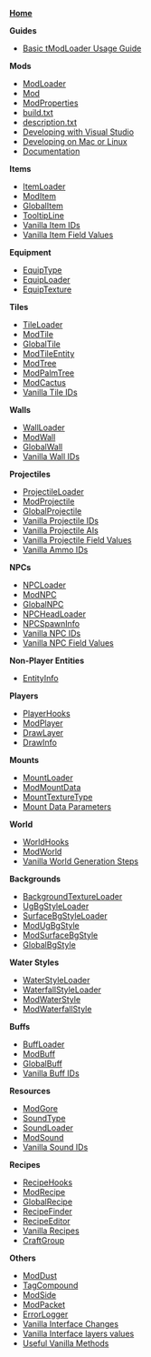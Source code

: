[**Home**](https://github.com/bluemagic123/tModLoader/wiki/Home)

**Guides**
- [Basic tModLoader Usage Guide](https://github.com/bluemagic123/tModLoader/wiki/Basic-tModLoader-Usage-Guide)

**Mods**

- [ModLoader](https://github.com/bluemagic123/tModLoader/wiki/ModLoader)
- [Mod](https://github.com/bluemagic123/tModLoader/wiki/Mod)
- [ModProperties](https://github.com/bluemagic123/tModLoader/wiki/ModProperties)
- [build.txt](https://github.com/bluemagic123/tModLoader/wiki/build.txt)
- [description.txt](https://github.com/bluemagic123/tModLoader/wiki/description.txt)
- [Developing with Visual Studio](https://github.com/bluemagic123/tModLoader/wiki/Developing-with-Visual-Studio)
- [Developing on Mac or Linux](https://forums.terraria.org/index.php?threads/1-3-tmodloader-a-modding-api.23726/page-526#post-1001200)
- [Documentation](http://bluemagic123.github.io/tModLoader/html/index.html)

**Items**

- [ItemLoader](https://github.com/bluemagic123/tModLoader/wiki/ItemLoader)
- [ModItem](https://github.com/bluemagic123/tModLoader/wiki/ModItem)
- [GlobalItem](https://github.com/bluemagic123/tModLoader/wiki/GlobalItem)
- [TooltipLine](https://github.com/bluemagic123/tModLoader/wiki/TooltipLine)
- [Vanilla Item IDs](https://github.com/bluemagic123/tModLoader/wiki/Vanilla-Item-IDs)
- [Vanilla Item Field Values](https://github.com/bluemagic123/tModLoader/wiki/Vanilla-Item-Field-Values)

**Equipment**

- [EquipType](https://github.com/bluemagic123/tModLoader/wiki/EquipType)
- [EquipLoader](https://github.com/bluemagic123/tModLoader/wiki/EquipLoader)
- [EquipTexture](https://github.com/bluemagic123/tModLoader/wiki/EquipTexture)

**Tiles**

- [TileLoader](https://github.com/bluemagic123/tModLoader/wiki/TileLoader)
- [ModTile](https://github.com/bluemagic123/tModLoader/wiki/ModTile)
- [GlobalTile](https://github.com/bluemagic123/tModLoader/wiki/GlobalTile)
- [ModTileEntity](https://github.com/bluemagic123/tModLoader/wiki/ModTileEntity)
- [ModTree](https://github.com/bluemagic123/tModLoader/wiki/ModTree)
- [ModPalmTree](https://github.com/bluemagic123/tModLoader/wiki/ModPalmTree)
- [ModCactus](https://github.com/bluemagic123/tModLoader/wiki/ModCactus)
- [Vanilla Tile IDs](https://github.com/bluemagic123/tModLoader/wiki/Vanilla-Tile-IDs)

**Walls**

- [WallLoader](https://github.com/bluemagic123/tModLoader/wiki/WallLoader)
- [ModWall](https://github.com/bluemagic123/tModLoader/wiki/ModWall)
- [GlobalWall](https://github.com/bluemagic123/tModLoader/wiki/GlobalWall)
- [Vanilla Wall IDs](https://github.com/bluemagic123/tModLoader/wiki/Vanilla-Wall-IDs)

**Projectiles**

- [ProjectileLoader](https://github.com/bluemagic123/tModLoader/wiki/ProjectileLoader)
- [ModProjectile](https://github.com/bluemagic123/tModLoader/wiki/ModProjectile)
- [GlobalProjectile](https://github.com/bluemagic123/tModLoader/wiki/GlobalProjectile)
- [Vanilla Projectile IDs](https://github.com/bluemagic123/tModLoader/wiki/Vanilla-Projectile-IDs)
- [Vanilla Projectile AIs](https://github.com/bluemagic123/tModLoader/wiki/Vanilla-Projectile-AIs)
- [Vanilla Projectile Field Values](https://github.com/bluemagic123/tModLoader/wiki/Vanilla-Projectile-Field-Values)
- [Vanilla Ammo IDs](https://github.com/bluemagic123/tModLoader/wiki/Vanilla-Ammo-IDs)

**NPCs**

- [NPCLoader](https://github.com/bluemagic123/tModLoader/wiki/NPCLoader)
- [ModNPC](https://github.com/bluemagic123/tModLoader/wiki/ModNPC)
- [GlobalNPC](https://github.com/bluemagic123/tModLoader/wiki/GlobalNPC)
- [NPCHeadLoader](https://github.com/bluemagic123/tModLoader/wiki/NPCHeadLoader)
- [NPCSpawnInfo](https://github.com/bluemagic123/tModLoader/wiki/NPCSpawnInfo)
- [Vanilla NPC IDs](https://github.com/bluemagic123/tModLoader/wiki/Vanilla-NPC-IDs)
- [Vanilla NPC Field Values](https://github.com/bluemagic123/tModLoader/wiki/Vanilla-NPC-Field-Values)

**Non-Player Entities**

- [EntityInfo](https://github.com/bluemagic123/tModLoader/wiki/EntityInfo)

**Players**

- [PlayerHooks](https://github.com/bluemagic123/tModLoader/wiki/PlayerHooks)
- [ModPlayer](https://github.com/bluemagic123/tModLoader/wiki/ModPlayer)
- [DrawLayer](https://github.com/bluemagic123/tModLoader/wiki/DrawLayer)
- [DrawInfo](https://github.com/bluemagic123/tModLoader/wiki/DrawInfo)

**Mounts**
- [MountLoader](https://github.com/bluemagic123/tModLoader/wiki/MountLoader)
- [ModMountData](https://github.com/bluemagic123/tModLoader/wiki/ModMountData)
- [MountTextureType](https://github.com/bluemagic123/tModLoader/wiki/MountTextureType)
- [Mount Data Parameters](https://github.com/bluemagic123/tModLoader/wiki/MountDataParameters)

**World**

- [WorldHooks](https://github.com/bluemagic123/tModLoader/wiki/WorldHooks)
- [ModWorld](https://github.com/bluemagic123/tModLoader/wiki/ModWorld)
- [Vanilla World Generation Steps](https://github.com/bluemagic123/tModLoader/wiki/Vanilla-World-Generation-Steps)

**Backgrounds**

- [BackgroundTextureLoader](https://github.com/bluemagic123/tModLoader/wiki/BackgroundTextureLoader)
- [UgBgStyleLoader](https://github.com/bluemagic123/tModLoader/wiki/UgBgStyleLoader)
- [SurfaceBgStyleLoader](https://github.com/bluemagic123/tModLoader/wiki/SurfaceBgStyleLoader)
- [ModUgBgStyle](https://github.com/bluemagic123/tModLoader/wiki/ModUgBgStyle)
- [ModSurfaceBgStyle](https://github.com/bluemagic123/tModLoader/wiki/ModSurfaceBgStyle)
- [GlobalBgStyle](https://github.com/bluemagic123/tModLoader/wiki/GlobalBgStyle)

**Water Styles**

- [WaterStyleLoader](https://github.com/bluemagic123/tModLoader/wiki/WaterStyleLoader)
- [WaterfallStyleLoader](https://github.com/bluemagic123/tModLoader/wiki/WaterfallStyleLoader)
- [ModWaterStyle](https://github.com/bluemagic123/tModLoader/wiki/ModWaterStyle)
- [ModWaterfallStyle](https://github.com/bluemagic123/tModLoader/wiki/ModWaterfallStyle)

**Buffs**

- [BuffLoader](https://github.com/bluemagic123/tModLoader/wiki/BuffLoader)
- [ModBuff](https://github.com/bluemagic123/tModLoader/wiki/ModBuff)
- [GlobalBuff](https://github.com/bluemagic123/tModLoader/wiki/GlobalBuff)
- [Vanilla Buff IDs](https://github.com/bluemagic123/tModLoader/wiki/Vanilla-Buff-IDs)

**Resources**

- [ModGore](https://github.com/bluemagic123/tModLoader/wiki/ModGore)
- [SoundType](https://github.com/bluemagic123/tModLoader/wiki/SoundType)
- [SoundLoader](https://github.com/bluemagic123/tModLoader/wiki/SoundLoader)
- [ModSound](https://github.com/bluemagic123/tModLoader/wiki/ModSound)
- [Vanilla Sound IDs](https://github.com/bluemagic123/tModLoader/wiki/Vanilla-Sound-IDs)

**Recipes**

- [RecipeHooks](https://github.com/bluemagic123/tModLoader/wiki/RecipeHooks)
- [ModRecipe](https://github.com/bluemagic123/tModLoader/wiki/ModRecipe)
- [GlobalRecipe](https://github.com/bluemagic123/tModLoader/wiki/GlobalRecipe)
- [RecipeFinder](https://github.com/bluemagic123/tModLoader/wiki/RecipeFinder)
- [RecipeEditor](https://github.com/bluemagic123/tModLoader/wiki/RecipeEditor)
- [Vanilla Recipes](http://bit.ly/TerrariaVanillaRecipes)
- [CraftGroup](https://github.com/bluemagic123/tModLoader/wiki/CraftGroup)

**Others**

- [ModDust](https://github.com/bluemagic123/tModLoader/wiki/ModDust)
- [TagCompound](https://github.com/bluemagic123/tModLoader/wiki/TagCompound)
- [ModSide](https://github.com/bluemagic123/tModLoader/wiki/ModSide)
- [ModPacket](https://github.com/bluemagic123/tModLoader/wiki/ModPacket)
- [ErrorLogger](https://github.com/bluemagic123/tModLoader/wiki/ErrorLogger)
- [Vanilla Interface Changes](https://github.com/bluemagic123/tModLoader/wiki/Vanilla-Class-Changes)
- [Vanilla Interface layers values](https://github.com/bluemagic123/tModLoader/wiki/Vanilla-Interface-layers-values)
- [Useful Vanilla Methods](https://github.com/bluemagic123/tModLoader/wiki/Useful-Vanilla-Methods)